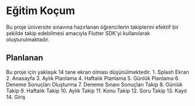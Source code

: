# Eğitim Koçum

Bu proje üniversite sınavına hazırlanan öğrencilerin takiplerini efektif bir şekilde takip edebilmesi amacıyla Flutter SDK'yi kullanılarak oluşturulmaktadır.

## Planlanan

Bu proje için yaklaşık 14 tane ekran olması düşünülmektedir. 
    1. Splash Ekran
    2. Anasayfa
    3. Aylık Planlama
    4. Haftalık Planlama
    5. Günlük Planlama
    6. Deneme Sonuçları Oluşturma
    7. Deneme Sınavı Sonuçları Takip
    8. Günlük Takip
    9. Haftalık Takip
    10. Aylık Takip
    11. Konu Takip
    12. Soru Takip
    13. Kayıt
    14. Giriş 
